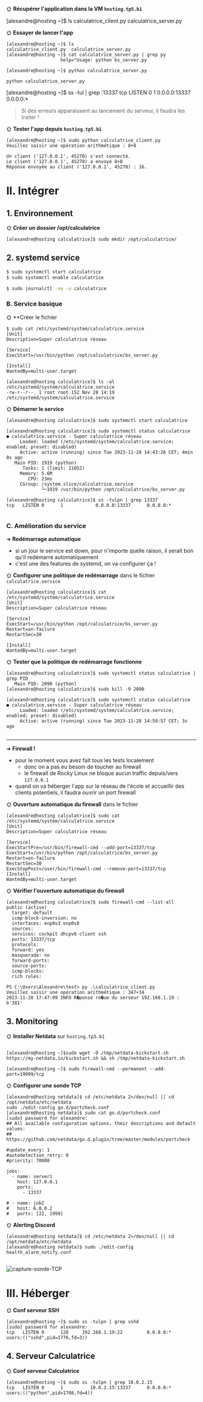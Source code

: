 

🌞 **Récupérer l'application dans la VM `hosting.tp5.b1`**

[alexandre@hosting ~]$ ls
calculatrice_client.py  calculatrice_server.py

🌞 **Essayer de lancer l'app**
```
[alexandre@hosting ~]$ ls
calculatrice_client.py  calculatrice_server.py
[alexandre@hosting ~]$ cat calculatrice_server.py | grep py
                    help="Usage: python bs_server.py 

[alexandre@hosting ~]$ python calculatrice_server.py

python calculatrice_server.py
```

[alexandre@hosting ~]$ ss -tul | grep :13337
tcp   LISTEN 0      1            0.0.0.0:13337      0.0.0.0:*

> Si des erreurs apparaissent au lancement du serveur, il faudra les traiter !

🌞 **Tester l'app depuis `hosting.tp5.b1`**

```
[alexandre@hosting ~]$ sudo python calculatrice_client.py
Veuillez saisir une opération arithmétique : 8+8

Un client ('127.0.0.1', 45270) s'est connecté.
Le client ('127.0.0.1', 45270) a envoyé 8+8
Réponse envoyée au client ('127.0.0.1', 45270) : 16.

```


# II. Intégrer


## 1. Environnement



🌞 **Créer un dossier /opt/calculatrice**
```
[alexandre@hosting calculatrice]$ sudo mkdir /opt/calculatrice/
```
## 2. systemd service


```bash
$ sudo systemctl start calculatrice
$ sudo systemctl enable calculatrice

$ sudo journalctl -xe -u calculatrice
```

### B. Service basique

🌞 **Créer le fichier 
```
$ sudo cat /etc/systemd/system/calculatrice.service
[Unit]
Description=Super calculatrice réseau

[Service]
ExecStart=/usr/bin/python /opt/calculatrice/bs_server.py

[Install]
WantedBy=multi-user.target

[alexandre@hosting calculatrice]$ ls -al /etc/systemd/system/calculatrice.service
-rw-r--r--. 1 root root 152 Nov 28 14:19 /etc/systemd/system/calculatrice.service
```


🌞 **Démarrer le service**
```
[alexandre@hosting calculatrice]$ sudo systemctl start calculatrice

[alexandre@hosting calculatrice]$ sudo systemctl status calculatrice
● calculatrice.service - Super calculatrice réseau
     Loaded: loaded (/etc/systemd/system/calculatrice.service; enabled; preset: disabled)
     Active: active (running) since Tue 2023-11-28 14:43:26 CET; 4min 0s ago
   Main PID: 1919 (python)
      Tasks: 1 (limit: 11052)
     Memory: 5.6M
        CPU: 23ms
     CGroup: /system.slice/calculatrice.service
             └─1919 /usr/bin/python /opt/calculatrice/bs_server.py
             
[alexandre@hosting calculatrice]$ ss -tulpn | grep 13337
tcp   LISTEN 0      1            0.0.0.0:13337      0.0.0.0:* 
             
```
### C. Amélioration du service

➜ **Redémarrage automatique**

- si un jour le service est down, pour n'importe quelle raison, il serait bon qu'il redémarre automatiquement
- c'est une des features de systemd, on va configurer ça !

🌞 **Configurer une politique de redémarrage** dans le fichier `calculatrice.service`
```
[alexandre@hosting calculatrice]$ cat /etc/systemd/system/calculatrice.service
[Unit]
Description=Super calculatrice réseau

[Service]
ExecStart=/usr/bin/python /opt/calculatrice/bs_server.py
Restart=on-failure
RestartSec=30

[Install]
WantedBy=multi-user.target
```



🌞 **Tester que la politique de redémarrage fonctionne**

```
[alexandre@hosting calculatrice]$ sudo systemctl status calculatrice | grep PID
   Main PID: 2090 (python)
[alexandre@hosting calculatrice]$ sudo kill -9 2090

[alexandre@hosting calculatrice]$ sudo systemctl status calculatrice
● calculatrice.service - Super calculatrice réseau
     Loaded: loaded (/etc/systemd/system/calculatrice.service; enabled; preset: disabled)
     Active: active (running) since Tue 2023-11-28 14:59:57 CET; 3s ago
   
   ```
---

➜ **Firewall !**

- pour le moment vous avez fait tous les tests localement
  - donc on a pas eu besoin de toucher au firewall
  - le firewall de Rocky Linux ne bloque aucun traffic depuis/vers `127.0.0.1`
- quand on va héberger l'app sur le réseau de l'école et accueillir des clients potentiels, il faudra ouvrir un port firewall

🌞 **Ouverture automatique du firewall** dans le fichier 

```
[alexandre@hosting calculatrice]$ sudo cat /etc/systemd/system/calculatrice.service
[Unit]
Description=Super calculatrice réseau

[Service]
ExecStartPre=/usr/bin/firewall-cmd --add-port=13337/tcp
ExecStart=/usr/bin/python /opt/calculatrice/bs_server.py
Restart=on-failure
RestartSec=30
ExecStopPost=/user/bin/firewall-cmd --remove-port=13337/tcp
[Install]
WantedBy=multi-user.target
```

🌞 **Vérifier l'ouverture automatique du firewall**
```
[alexandre@hosting calculatrice]$ sudo firewall-cmd --list-all
public (active)
  target: default
  icmp-block-inversion: no
  interfaces: enp0s3 enp0s8
  sources:
  services: cockpit dhcpv6-client ssh
  ports: 13337/tcp
  protocols:
  forward: yes
  masquerade: no
  forward-ports:
  source-ports:
  icmp-blocks:
  rich rules:
  ```
  ```
PS C:\Users\Alexandre\test> py .\calculatrice_client.py
Veuillez saisir une opération arithmétique : 347+34
2023-11-28 17:47:09 INFO R�ponse re�ue du serveur 192.168.1.19 : b'381'
```

## 3. Monitoring

🌞 **Installer Netdata** sur `hosting.tp5.b1`

```

[alexandre@hosting ~]$sudo wget -O /tmp/netdata-kickstart.sh https://my-netdata.io/kickstart.sh && sh /tmp/netdata-kickstart.sh

[alexandre@hosting ~]$ sudo firewall-cmd --permanent --add-port=19999/tcp
```
🌞 **Configurer une sonde TCP**

```
[alexandre@hosting netdata]$ cd /etc/netdata 2>/dev/null || cd /opt/netdata/etc/netdata
sudo ./edit-config go.d/portcheck.conf
[alexandre@hosting netdata]$ sudo cat go.d/portcheck.conf
[sudo] password for alexandre:
## All available configuration options, their descriptions and default values:
## https://github.com/netdata/go.d.plugin/tree/master/modules/portcheck

#update_every: 1
#autodetection_retry: 0
#priority: 70000

jobs:
  - name: server1
    host: 127.0.0.1
    ports:
      - 13337

# - name: job2
#   host: 6.0.0.2
#   ports: [22, 1999]
````

🌞 **Alerting Discord**
```
[alexandre@hosting netdata]$ cd /etc/netdata 2>/dev/null || cd /opt/netdata/etc/netdata
[alexandre@hosting netdata]$ sudo ./edit-config health_alarm_notify.conf


```
![capture-sonde-TCP](./capute-TCP-discord.jpg)

# III. Héberger

🌞 **Conf serveur SSH**


```
[alexandre@hosting ~]$ sudo ss -tulpn | grep sshd
[sudo] password for alexandre:
tcp   LISTEN 0      128     192.168.1.19:22         0.0.0.0:*    users:(("sshd",pid=1776,fd=3))
```

## 4. Serveur Calculatrice

🌞 **Conf serveur Calculatrice**

```
[alexandre@hosting ~]$ sudo ss -tulpn | grep 10.0.2.15
tcp   LISTEN 0      1          10.0.2.15:13337      0.0.0.0:*    users:(("python",pid=1708,fd=4))
```
